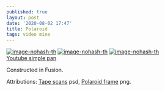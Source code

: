 ```yaml
---
published: true
layout: post
date: '2020-08-02 17:47'
title: Polaroid
tags: video mine 
---
```

[![image-nohash-th](https://images.weserv.nl/?url=https://i.imgur.com/VgtaOyqb.png)](https://images.weserv.nl/?url=https://i.imgur.com/VgtaOyq.png)
[![image-nohash-th](https://images.weserv.nl/?url=https://i.imgur.com/0JOt9jdb.png)](https://images.weserv.nl/?url=https://i.imgur.com/0JOt9jd.png)
[![image-nohash-th](https://images.weserv.nl/?url=https://i.imgur.com/0ZGKRno.png)](https://images.weserv.nl/?url=https://i.imgur.com/M4IXNYB.png)  
[Youtube simple pan](https://youtu.be/-6FbHP9GjD0)

Constructed in Fusion.

Attributions: [Tape scans](https://www.photoshopsupply.com/mockups/polaroid-mockup) psd, [Polaroid frame](http://www.textures4photoshop.com/tex/isolated-objects/polaroid-frame-png-for-photoshop.aspx) png.


